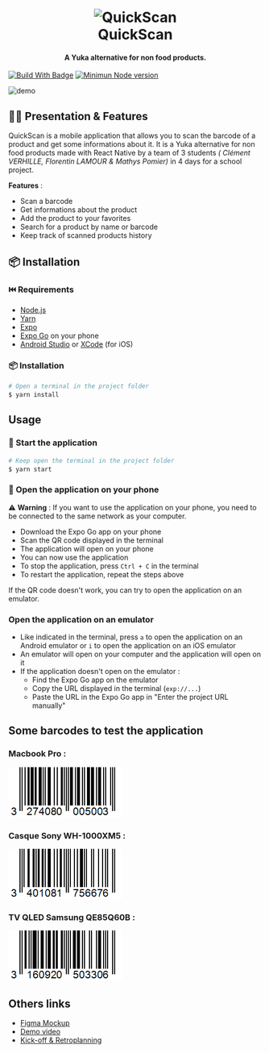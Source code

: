 
<h1 align="center">
  <br>
  <img src="https://i.imgur.com/IrG6L1e.png" alt="QuickScan" width="200">
  <br>
  QuickScan
  <br>
</h1>

<h4 align="center">A Yuka alternative for non food products.</h4>

[![Build With Badge](https://img.shields.io/badge/Build%20with-React%20Native-blue)](https://reactnative.dev/)
[![Minimun Node version](https://img.shields.io/node/v/react-native)](https://reactnative.dev/)

![demo](https://raw.githubusercontent.com/amitmerchant1990/electron-markdownify/master/app/img/markdownify.gif)

## 👨‍🏫 Presentation & Features

QuickScan is a mobile application that allows you to scan the barcode of a product and get some informations about it. It is a Yuka alternative for non food products made with React Native by a team of 3 students _(
Clément VERHILLE, Florentin LAMOUR & Mathys Pomier)_ in 4 days for a school project.


**Features** :
- Scan a barcode
- Get informations about the product
- Add the product to your favorites
- Search for a product by name or barcode
- Keep track of scanned products history

## 📦 Installation

### ⏮️ Requirements

- [Node.js](https://nodejs.org/en/)
- [Yarn](https://yarnpkg.com/)
- [Expo](https://expo.io/)
- [Expo Go](https://expo.io/tools#client) on your phone
- [Android Studio](https://developer.android.com/studio) or [XCode](https://developer.apple.com/xcode/) (for iOS)

### 📦 Installation

```bash
# Open a terminal in the project folder
$ yarn install
```

## Usage

### 🚀 Start the application

```bash
# Keep open the terminal in the project folder
$ yarn start
```

### 📱 Open the application on your phone

⚠️ **Warning** : If you want to use the application on your phone, you need to be connected to the same network as your computer.

- Download the Expo Go app on your phone
- Scan the QR code displayed in the terminal
- The application will open on your phone
- You can now use the application
- To stop the application, press `Ctrl + C` in the terminal
- To restart the application, repeat the steps above

If the QR code doesn't work, you can try to open the application on an emulator.

### Open the application on an emulator

- Like indicated in the terminal, press `a` to open the application on an Android emulator or `i` to open the application on an iOS emulator
- An emulator will open on your computer and the application will open on it
- If the application doesn't open on the emulator :
  - Find the Expo Go app on the emulator
  - Copy the URL displayed in the terminal (`exp://...`)
  - Paste the URL in the Expo Go app in "Enter the project URL manually"

## Some barcodes to test the application

### Macbook Pro : 
![Macbook Pro](images/barcode-macbook.png)

### Casque Sony WH-1000XM5 :
![Casque Sony WH-1000XM5](images/casque-sony-barcode.png)

###  TV QLED Samsung QE85Q60B  :
![TV QLED Samsung QE85Q60B ](images/tv-barcode.png)

## Others links
- [Figma Mockup](https://www.figma.com/file/QQvRIQfRBqP0V3aSHt9CCD/QuickScan---Maquette?node-id=0%3A1&t=7kJKHEaUxhyxeXgi-1)
- [Demo video]()
- [Kick-off & Retroplanning](https://ash-raincoat-a91.notion.site/S-minaire-React-Native-QuickScan-f15278e1030e48998b4d86f0f41b5cb4)



